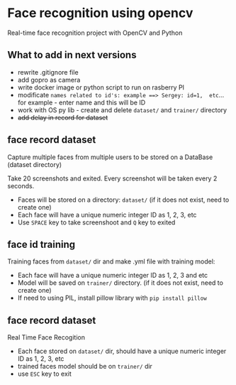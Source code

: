 # Face recognition using opencv
Real-time face recognition project with OpenCV and Python

## What to add in next versions
* rewrite .gitignore file
* add gopro as camera
* write docker image or python script to run on rasberry PI
* modificate `names related to id's: example ==> Sergey: id=1,  etc`... 
for example - enter name and this will be ID
* work with OS py lib - create and delete `dataset/` and `trainer/` directory
* ~~add delay in record for dataset~~

## face record dataset
Capture multiple faces from multiple users to be stored on a DataBase (dataset directory)

Take 20 screenshots and exited. Every screenshot will be taken every 2 seconds.

- Faces will be stored on a directory: `dataset/` (if it does not exist, need to create one)
- Each face will have a unique numeric integer ID as 1, 2, 3, etc
- Use `SPACE` key to take screenshoot and `Q` key to exited

## face id training
Training faces from `dataset/` dir and make .yml file with training model:
- Each face will have a unique numeric integer ID as 1, 2, 3 and etc
- Model will be saved on `trainer/` directory. (if it does not exist, need to create one)
- If need to using PIL, install pillow library with `pip install pillow`

## face record dataset
Real Time Face Recogition
- Each face stored on `dataset/` dir, should have a unique numeric integer ID as 1, 2, 3, etc
- trained faces model should be on `trainer/` dir
- use `ESC` key to exit